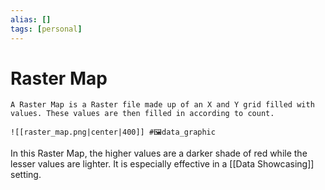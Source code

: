 ```yaml
---
alias: []
tags: [personal]
---
```

# Raster Map

```ad-note
A Raster Map is a Raster file made up of an X and Y grid filled with values. These values are then filled in according to count.
```

```ad-example
![[raster_map.png|center|400]] #🖼️data_graphic 
```
In this Raster Map, the higher values are a darker shade of red while the lesser values are lighter. It is especially effective in a [[Data Showcasing]] setting.